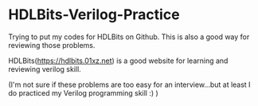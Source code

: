 # HDLBits-Verilog-Practice
Trying to put my codes for HDLBits on Github. This is also a good way for reviewing those problems.

HDLBits(https://hdlbits.01xz.net) is a good website for learning and reviewing verilog skill.

(I'm not sure if these problems are too easy for an interview...but at least I do practiced my Verilog programming skill :) )

